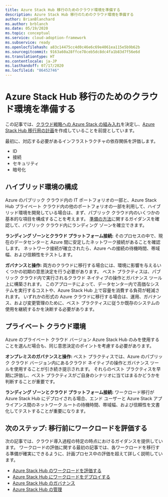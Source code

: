 ```yaml
---
title: Azure Stack Hub 移行のためのクラウド環境を準備する
description: Azure Stack Hub 移行のためのクラウド環境を準備する
author: BrianBlanchard
ms.author: brblanch
ms.date: 05/19/2020
ms.topic: conceptual
ms.service: cloud-adoption-framework
ms.subservice: ready
ms.openlocfilehash: a83c14475cc4d0c46e6c69e4061ea115e5b9b62b
ms.sourcegitcommit: 9163a60a28ffce78ceb5dc8dc4fa1b83d7f56e6d
ms.translationtype: HT
ms.contentlocale: ja-JP
ms.lasthandoff: 07/17/2020
ms.locfileid: "86452746"
---
```

# <a name="ready-your-cloud-environment-for-azure-stack-hub-migration"></a>Azure Stack Hub 移行のためのクラウド環境を準備する

この記事では、[クラウド戦略への Azure Stack の組み入れ](./index.md)を決定し、[Azure Stack Hub 移行用の計画](./plan.md)を作成していることを前提としています。

最初に、対応する必要があるインフラストラクチャの依存関係を評価します。

- ID
- 接続
- セキュリティ
- 暗号化

## <a name="hybrid-environment-configuration"></a>ハイブリッド環境の構成

Azure のパブリック クラウド内の IT ポートフォリオの一部と、Azure Stack Hub プライベート クラウド内の他のポートフォリオの一部を利用して、ハイブリッド環境を開発している場合は、まず、パブリック クラウド内のいくつかの基本的な項目を構成することを考えます。 [準備の方法](../../ready/index.md)に関するガイダンスを確認して、パブリック クラウド内にランディング ゾーンを確立できます。

**ランディング ゾーンとクラウド プラットフォーム接続:** そのプロセスの中で、現在のデータセンターと Azure 間に安定したネットワーク接続があることを確認します。 ネットワーク接続が確立されたら、Azure への接続の待機時間、帯域幅、および信頼性をテストします。

**ガバナンスと操作:** 両方のクラウドに移行する場合には、環境に影響を与えるいくつかの初期の意思決定を行う必要があります。 ベスト プラクティスは、パブリック クラウド内で実行されるクラウド ネイティブの操作とガバナンス ツール上に構築されます。 このアプローチによって、データセンター内で高価なシステムを実行するコストや、Azure Stack Hub 上で容量を消費する負荷が軽減されます。 いずれかの形式の Azure クラウドに移行する場合は、運用、ガバナンス、および変更管理のために、ベスト プラクティスに従うか既存のシステムの使用を継続するかを決断する必要があります。

## <a name="private-cloud-environment"></a>プライベート クラウド環境

Azure のプライベート クラウド バージョン Azure Stack Hub のみを使用することを選んだ場合も、同じ意思決定のポイントを考慮する必要があります。

**オンプレミスのガバナンスと操作:** ベスト プラクティスでは、Azure のパブリック クラウド バージョン内にあるクラウド ネイティブの操作とガバナンス ツールを使用することが引き続き提示されます。 それらのベスト プラクティスを早期に評価し、ベスト プラクティスがご自身のシナリオに当てはまるかどうかを判断することが重要です。

**ランディング ゾーンとクラウド プラットフォーム接続:** ワークロード移行が Azure Stack Hub にデプロイされる場合、エンド ユーザーと Azure Stack アプライアンス間のネットワーク ルートの待機時間、帯域幅、および信頼性を文書化してテストすることが重要になります。

## <a name="next-step-assess-workloads-before-migration"></a>次のステップ: 移行前にワークロードを評価する

次の記事では、クラウド導入過程の特定の時点におけるガイダンスを提供しています。 ワークロードの評価に関する最初の記事では、各ワークロードを移行する準備が確実にできるように、計画プロセス中の評価を超えて詳しく説明しています。

- [Azure Stack Hub のワークロードを評価する](./migrate-assess.md)
- [Azure Stack Hub にワークロードをデプロイする](./migrate-deploy.md)
- [Azure Stack Hub のガバナンス](./govern.md)
- [Azure Stack Hub の管理](./manage.md)
